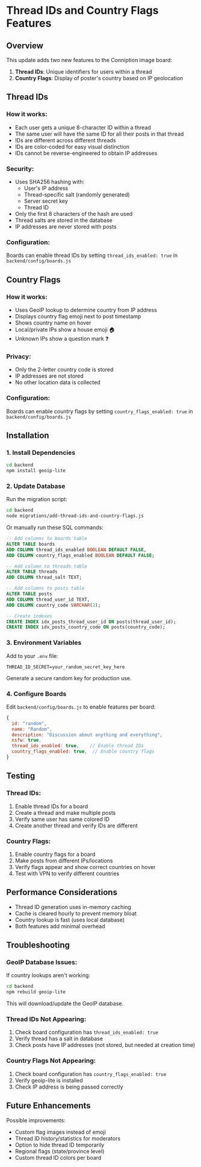 # Thread IDs and Country Flags Features

## Overview

This update adds two new features to the Conniption image board:

1. **Thread IDs**: Unique identifiers for users within a thread
2. **Country Flags**: Display of poster's country based on IP geolocation

## Thread IDs

### How it works:

- Each user gets a unique 8-character ID within a thread
- The same user will have the same ID for all their posts in that thread
- IDs are different across different threads
- IDs are color-coded for easy visual distinction
- IDs cannot be reverse-engineered to obtain IP addresses

### Security:

- Uses SHA256 hashing with:
  - User's IP address
  - Thread-specific salt (randomly generated)
  - Server secret key
  - Thread ID
- Only the first 8 characters of the hash are used
- Thread salts are stored in the database
- IP addresses are never stored with posts

### Configuration:

Boards can enable thread IDs by setting `thread_ids_enabled: true` in `backend/config/boards.js`

## Country Flags

### How it works:

- Uses GeoIP lookup to determine country from IP address
- Displays country flag emoji next to post timestamp
- Shows country name on hover
- Local/private IPs show a house emoji 🏠
- Unknown IPs show a question mark ❓

### Privacy:

- Only the 2-letter country code is stored
- IP addresses are not stored
- No other location data is collected

### Configuration:

Boards can enable country flags by setting `country_flags_enabled: true` in `backend/config/boards.js`

## Installation

### 1. Install Dependencies

```bash
cd backend
npm install geoip-lite
```

### 2. Update Database

Run the migration script:

```bash
cd backend
node migrations/add-thread-ids-and-country-flags.js
```

Or manually run these SQL commands:

```sql
-- Add columns to boards table
ALTER TABLE boards
ADD COLUMN thread_ids_enabled BOOLEAN DEFAULT FALSE,
ADD COLUMN country_flags_enabled BOOLEAN DEFAULT FALSE;

-- Add column to threads table
ALTER TABLE threads
ADD COLUMN thread_salt TEXT;

-- Add columns to posts table
ALTER TABLE posts
ADD COLUMN thread_user_id TEXT,
ADD COLUMN country_code VARCHAR(2);

-- Create indexes
CREATE INDEX idx_posts_thread_user_id ON posts(thread_user_id);
CREATE INDEX idx_posts_country_code ON posts(country_code);
```

### 3. Environment Variables

Add to your `.env` file:

```
THREAD_ID_SECRET=your_random_secret_key_here
```

Generate a secure random key for production use.

### 4. Configure Boards

Edit `backend/config/boards.js` to enable features per board:

```javascript
{
  id: "random",
  name: "Random",
  description: "Discussion about anything and everything",
  nsfw: true,
  thread_ids_enabled: true,    // Enable thread IDs
  country_flags_enabled: true,  // Enable country flags
}
```

## Testing

### Thread IDs:

1. Enable thread IDs for a board
2. Create a thread and make multiple posts
3. Verify same user has same colored ID
4. Create another thread and verify IDs are different

### Country Flags:

1. Enable country flags for a board
2. Make posts from different IPs/locations
3. Verify flags appear and show correct countries on hover
4. Test with VPN to verify different countries

## Performance Considerations

- Thread ID generation uses in-memory caching
- Cache is cleared hourly to prevent memory bloat
- Country lookup is fast (uses local database)
- Both features add minimal overhead

## Troubleshooting

### GeoIP Database Issues:

If country lookups aren't working:

```bash
cd backend
npm rebuild geoip-lite
```

This will download/update the GeoIP database.

### Thread IDs Not Appearing:

1. Check board configuration has `thread_ids_enabled: true`
2. Verify thread has a salt in database
3. Check posts have IP addresses (not stored, but needed at creation time)

### Country Flags Not Appearing:

1. Check board configuration has `country_flags_enabled: true`
2. Verify geoip-lite is installed
3. Check IP address is being passed correctly

## Future Enhancements

Possible improvements:

- Custom flag images instead of emoji
- Thread ID history/statistics for moderators
- Option to hide thread ID temporarily
- Regional flags (state/province level)
- Custom thread ID colors per board
